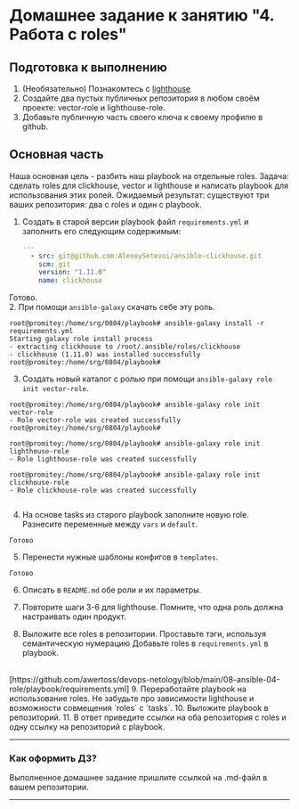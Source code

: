 # Домашнее задание к занятию "4. Работа с roles"

## Подготовка к выполнению
1. (Необязательно) Познакомтесь с [lighthouse](https://youtu.be/ymlrNlaHzIY?t=929)
2. Создайте два пустых публичных репозитория в любом своём проекте: vector-role и lighthouse-role.
3. Добавьте публичную часть своего ключа к своему профилю в github.

## Основная часть

Наша основная цель - разбить наш playbook на отдельные roles. Задача: сделать roles для clickhouse, vector и lighthouse и написать playbook для использования этих ролей. Ожидаемый результат: существуют три ваших репозитория: два с roles и один с playbook.

1. Создать в старой версии playbook файл `requirements.yml` и заполнить его следующим содержимым:

   ```yaml
   ---
     - src: git@github.com:AlexeySetevoi/ansible-clickhouse.git
       scm: git
       version: "1.11.0"
       name: clickhouse 
   ```
Готово.</br>
2. При помощи `ansible-galaxy` скачать себе эту роль.
```
root@promitey:/home/srg/0804/playbook# ansible-galaxy install -r requirements.yml
Starting galaxy role install process
- extracting clickhouse to /root/.ansible/roles/clickhouse
- clickhouse (1.11.0) was installed successfully
root@promitey:/home/srg/0804/playbook#

```

3. Создать новый каталог с ролью при помощи `ansible-galaxy role init vector-role`.
```
root@promitey:/home/srg/0804/playbook# ansible-galaxy role init vector-role
- Role vector-role was created successfully
root@promitey:/home/srg/0804/playbook#

root@promitey:/home/srg/0804/playbook# ansible-galaxy role init lighthouse-role
- Role lighthouse-role was created successfully

root@promitey:/home/srg/0804/playbook# ansible-galaxy role init clickhouse-role
- Role clickhouse-role was created successfully


```

4. На основе tasks из старого playbook заполните новую role. Разнесите переменные между `vars` и `default`. 
```
Готово
```

5. Перенести нужные шаблоны конфигов в `templates`.
```
Готово
```

6. Описать в `README.md` обе роли и их параметры.

7. Повторите шаги 3-6 для lighthouse. Помните, что одна роль должна настраивать один продукт.
8. Выложите все roles в репозитории. Проставьте тэги, используя семантическую нумерацию Добавьте roles в `requirements.yml` в playbook.
</br>
[https://github.com/awertoss/devops-netology/blob/main/08-ansible-04-role/playbook/requirements.yml]
9. Переработайте playbook на использование roles. Не забудьте про зависимости lighthouse и возможности совмещения `roles` с `tasks`.
10. Выложите playbook в репозиторий.
11. В ответ приведите ссылки на оба репозитория с roles и одну ссылку на репозиторий с playbook.

---

### Как оформить ДЗ?

Выполненное домашнее задание пришлите ссылкой на .md-файл в вашем репозитории.

---
